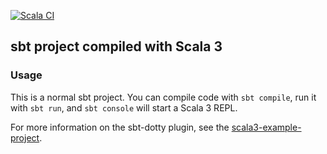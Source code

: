 [![Scala CI](https://github.com/FScoward/notion-sdk-scala3/actions/workflows/scala.yml/badge.svg?branch=main)](https://github.com/FScoward/notion-sdk-scala3/actions/workflows/scala.yml)

## sbt project compiled with Scala 3

### Usage

This is a normal sbt project. You can compile code with `sbt compile`, run it with `sbt run`, and `sbt console` will start a Scala 3 REPL.

For more information on the sbt-dotty plugin, see the
[scala3-example-project](https://github.com/scala/scala3-example-project/blob/main/README.md).

